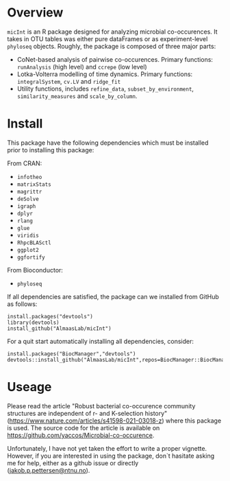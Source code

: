 # Overview
`micInt` is an R package designed for analyzing microbial co-occurences. It takes in OTU tables was either pure dataFrames or as experiment-level `phyloseq` objects. Roughly, the package is composed of three major parts:
   * CoNet-based analysis of pairwise co-occurences. Primary functions: `runAnalysis` (high level) and `ccrepe` (low level)
   * Lotka-Volterra modelling of time dynamics. Primary functions: `integralSystem`, `cv.LV` and `ridge_fit`
   * Utility functions, includes `refine_data`, `subset_by_environment`, `similarity_measures` and `scale_by_column`.

# Install
This package have the following dependencies which must be installed prior to installing this package:

From CRAN:
  * `infotheo`
  * `matrixStats`
  * `magrittr`
  * `deSolve`
  * `igraph`
  * `dplyr`
  * `rlang`
  * `glue`
  * `viridis`
  * `RhpcBLASctl`
  * `ggplot2`
  * `ggfortify`

[//]: # (Hello)

From Bioconductor:
* `phyloseq`

If all dependencies are satisfied, the package can we installed from GitHub as follows:
```
install.packages("devtools")
library(devtools)
install_github("AlmaasLab/micInt")
```

For a quit start automatically installing all dependencies, consider:
```
install.packages("BiocManager","devtools")
devtools::install_github("AlmaasLab/micInt",repos=BiocManager::BiocManager::repositories())
```

# Useage

Please read the article "Robust bacterial co-occurence community structures are independent of r- and K-selection history" (https://www.nature.com/articles/s41598-021-03018-z) where this package is used. The source code for the article is available on https://github.com/yaccos/Microbial-co-occurence.

Unfortunately, I have not yet taken the effort to write a proper vignette. However, if you are interested in using the package, don`t hasitate asking me for help, either as a github issue or directly (jakob.p.pettersen@ntnu.no).
